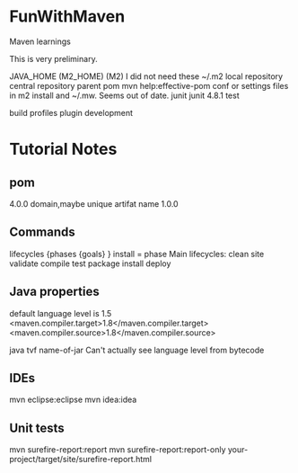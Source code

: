 # FunWithMaven
Maven learnings

This is very preliminary.

JAVA_HOME
(M2_HOME)
(M2) I did not need these
~/.m2
local repository
central repository
parent pom
mvn help:effective-pom
conf or settings files in m2 install and ~/.mw.
Seems out of date.
      <dependencies>
        <dependency>
          <groupId>junit</groupId>
          <artifactId>junit</artifactId>
          <version>4.8.1</version>
          <scope>test</scope>
        </dependency>
      </dependencies>

build profiles
plugin development


# Tutorial Notes
## pom
<project xmlns="http://maven.apache.org/POM/4.0.0"
         xmlns:xsi="http://www.w3.org/2001/XMLSchema-instance"
         xsi:schemaLocation="http://maven.apache.org/POM/4.0.0
                      http://maven.apache.org/xsd/maven-4.0.0.xsd">
    <modelVersion>4.0.0</modelVersion>
    <groupId>domain,maybe</groupId>
    <artifactId>unique artifat name</artifactId>
    <version>1.0.0</version>
</project>

## Commands
lifecycles {phases {goals} }
install = phase
Main lifecycles: clean <default> site
validate
compile
test
package
install
deploy

## Java properties
default language level is 1.5
<properties>
    <maven.compiler.target>1.8</maven.compiler.target>
    <maven.compiler.source>1.8</maven.compiler.source>
</properties>

java tvf name-of-jar
Can't actually see language level from bytecode

## IDEs
mvn eclipse:eclipse
mvn idea:idea

## Unit tests
mvn surefire-report:report
mvn surefire-report:report-only
your-project/target/site/surefire-report.html

